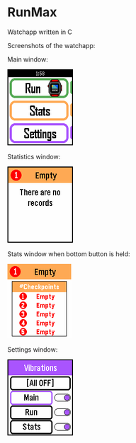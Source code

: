 # RunMax
Watchapp written in C

Screenshots of the watchapp:

Main window:  

![Screenshot]( main.png )

Statistics window:  

![Screenshot]( stats1.png )

  Stats window when bottom button is held:  
  
  ![Screenshot]( stats2.png )

Settings window:  

![Screenshot]( settings.png )
